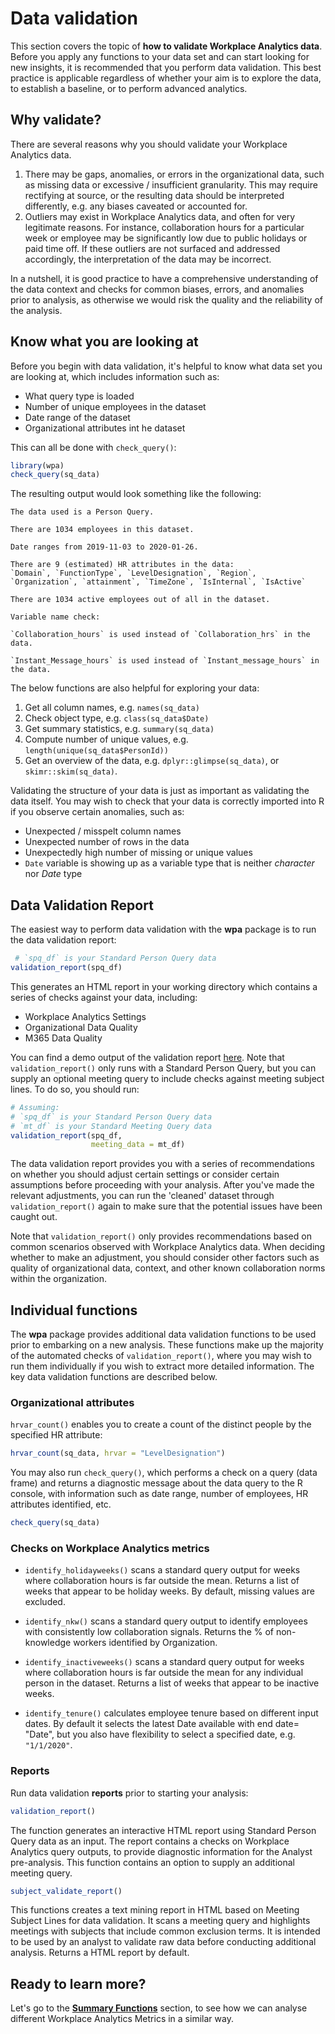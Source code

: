 # Data validation

This section covers the topic of **how to validate Workplace Analytics data**. Before you apply any functions to your data set and can start looking for new insights, it is recommended that you perform data validation. This best practice is applicable regardless of whether your aim is to explore the data, to establish a baseline, or to perform advanced analytics.

## Why validate?

There are several reasons why you should validate your Workplace Analytics data.

1. There may be gaps, anomalies, or errors in the organizational data, such as missing data or excessive / insufficient granularity. This may require rectifying at source, or the resulting data should be interpreted differently, e.g. any biases caveated or accounted for. 
2. Outliers may exist in Workplace Analytics data, and often for very legitimate reasons. For instance, collaboration hours for a particular week or employee may be significantly low due to public holidays or paid time off. If these outliers are not surfaced and addressed accordingly, the interpretation of the data may be incorrect.

In a nutshell, it is good practice to have a comprehensive understanding of the data context and checks for common biases, errors, and anomalies prior to analysis, as otherwise we would risk the quality and the reliability of the analysis. 

## Know what you are looking at

Before you begin with data validation, it's helpful to know what data set you are looking at, which includes information such as: 

  - What query type is loaded
  - Number of unique employees in the dataset
  - Date range of the dataset
  - Organizational attributes int he dataset

This can all be done with `check_query()`:

```R
library(wpa)
check_query(sq_data)
```

The resulting output would look something like the following:

```
The data used is a Person Query.

There are 1034 employees in this dataset.

Date ranges from 2019-11-03 to 2020-01-26.

There are 9 (estimated) HR attributes in the data:
`Domain`, `FunctionType`, `LevelDesignation`, `Region`, `Organization`, `attainment`, `TimeZone`, `IsInternal`, `IsActive`

There are 1034 active employees out of all in the dataset.

Variable name check:

`Collaboration_hours` is used instead of `Collaboration_hrs` in the data.

`Instant_Message_hours` is used instead of `Instant_message_hours` in the data.
```

The below functions are also helpful for exploring your data:

1. Get all column names, e.g. `names(sq_data)`
2. Check object type, e.g. `class(sq_data$Date)`
2. Get summary statistics, e.g. `summary(sq_data)`
3. Compute number of unique values, e.g. `length(unique(sq_data$PersonId))`
5. Get an overview of the data, e.g. `dplyr::glimpse(sq_data)`, or `skimr::skim(sq_data)`.

Validating the structure of your data is just as important as validating the data itself. You may wish to check that your data is correctly imported into R if you observe certain anomalies, such as: 

- Unexpected / misspelt column names
- Unexpected number of rows in the data
- Unexpectedly high number of missing or unique values
- `Date` variable is showing up as a variable type that is neither _character_ nor _Date_ type

## Data Validation Report

The easiest way to perform data validation with the **wpa** package is to run the data validation report:

```R
 # `spq_df` is your Standard Person Query data
validation_report(spq_df)
```
This generates an HTML report in your working directory which contains a series of checks against your data, including:

- Workplace Analytics Settings
- Organizational Data Quality
- M365 Data Quality

You can find a demo output of the validation report [here](https://microsoft.github.io/wpa/report-demo/validation-report-demo.html).  Note that `validation_report()` only runs with a Standard Person Query, but you can supply an optional meeting query to include checks against meeting subject lines. To do so, you should run: 

```R
# Assuming:
# `spq_df` is your Standard Person Query data
# `mt_df` is your Standard Meeting Query data
validation_report(spq_df, 
                  meeting_data = mt_df)
```

The data validation report provides you with a series of recommendations on whether you should adjust certain settings or consider certain assumptions before proceeding with your analysis. After you've made the relevant adjustments, you can run the 'cleaned' dataset through `validation_report()` again to make sure that the potential issues have been caught out. 

Note that `validation_report()` only provides recommendations based on common scenarios observed with Workplace Analytics data. When deciding whether to make an adjustment, you should consider other factors such as quality of organizational data, context, and other known collaboration norms within the organization. 

## Individual functions

The **wpa** package provides additional data validation functions to be used prior to embarking on a new analysis. These functions make up the majority of the automated checks of `validation_report()`, where you may wish to run them individually if you wish to extract more detailed information. The key data validation functions are described below.

### Organizational attributes

`hrvar_count()` enables you to create a count of the distinct people by the specified HR attribute:

```R
hrvar_count(sq_data, hrvar = "LevelDesignation")
```

You may also run `check_query()`, which performs a check on a query (data frame) and returns a diagnostic message about the data query to the R console, with information such as date range, number of employees, HR attributes identified, etc.

```R
check_query(sq_data)
```

### Checks on Workplace Analytics metrics

- `identify_holidayweeks()` scans a standard query output for weeks where collaboration hours is far outside the mean. Returns a list of weeks that appear to be holiday weeks. By default, missing values are excluded.

- `identify_nkw()` scans a standard query output to identify employees with consistently low collaboration signals. Returns the % of non-knowledge workers identified by Organization.

- `identify_inactiveweeks()` scans a standard query output for weeks where collaboration hours is far outside the mean for any individual person in the dataset. Returns a list of weeks that appear to be inactive weeks.

- `identify_tenure()` calculates employee tenure based on different input dates. By default it selects the latest Date available with end date= "Date", but you also have flexibility to select a specified date, e.g. `"1/1/2020"`.

### Reports 
Run data validation **reports** prior to starting your analysis:
```R
validation_report()
```
The function generates an interactive HTML report using Standard Person Query data as an input. The report contains a checks on Workplace Analytics query outputs, to provide diagnostic information for the Analyst pre-analysis. This function contains an option to supply an additional meeting query.

```R
subject_validate_report()
```
This functions creates a text mining report in HTML based on Meeting Subject Lines for data validation. It scans a meeting query and highlights meetings with subjects that include common exclusion terms. It is intended to be used by an analyst to validate raw data before conducting additional analysis. Returns a HTML report by default.


## Ready to learn more?

Let's go to the [**Summary Functions**](analyst_guide_summary.html) section, to see how we can analyse different Workplace Analytics Metrics in a similar way.
